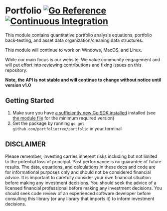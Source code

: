 # Portfolio [![Go Reference](https://pkg.go.dev/badge/github.com/portfoliotree/portfolio.svg)](https://pkg.go.dev/github.com/portfoliotree/portfolio) [![Continuous Integration](https://github.com/portfoliotree/portfolio/actions/workflows/go.yml/badge.svg)](https://github.com/portfoliotree/portfolio/actions/workflows/go.yml) 

This module contains quantitative portfolio analysis equations, portfolio back-testing, and asset data organization/cleaning data structures.

This module will continue to work on Windows, MacOS, and Linux.

While our main focus is our website.
We value community engagement and will put effort into reviewing contributions and fixing issues on this repository.

**Note, the API is not stable and will continue to change without notice until version v1.0**

## Getting Started

1. Make sure you have [a sufficiently new Go SDK installed](https://go.dev/dl/) installed (see [the module file](./go.mod) for the minimum required version)
2. Get the package by running `go get github.com/portfoliotree/portfolio` in your terminal

## DISCLAIMER
Please remember, investing carries inherent risks including but not limited to the potential loss of principal. Past performance is no guarantee of future results. The data, equations, and calculations in these docs and code are for informational purposes only and should not be considered financial advice. It is important to carefully consider your own financial situation before making any investment decisions. You should seek the advice of a licensed financial professional before making any investment decisions. You should seek code review of an experienced software developer before consulting this library (or any library that imports it) to inform investment decisions.
